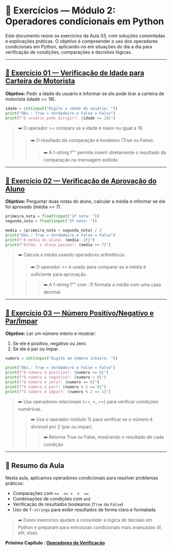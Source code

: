 # 📝 Exercícios — Módulo 2: Operadores condicionais em Python

Este documento reúne os exercícios da Aula 03, com soluções comentadas e explicações práticas. O objetivo é compreender o uso dos operadores condicionais em Python, aplicando-os em situações do dia a dia para verificação de condições, comparações e decisões lógicas.

---

## [🔹 Exercício 01 — Verificação de Idade para Carteira de Motorista](Ex_01.py)

**Objetivo:** Pedir a idade do usuário e informar se ele pode tirar a carteira de motorista (idade >= 18).

```python
idade = int(input("Digite a idade do usuário: "))
print("Obs.: True = Verdadeiro e False = Falso")
print(f"O usuário pode dirigir?: {idade >= 18}")
```

> ➡️ O operador >= compara se a idade é maior ou igual a 18.
> > ➡️ O resultado da comparação é booleano (True ou False).
> > > ➡️ A f-string f"" permite inserir diretamente o resultado da comparação na mensagem exibida.

---

## [🔹 Exercício 02 — Verificação de Aprovação do Aluno](Ex_02.py)

**Objetivo:** Perguntar duas notas do aluno, calcular a média e informar se ele foi aprovado (média >= 7).

```python
primeira_nota = float(input("1ª nota: "))
segunda_nota = float(input("2ª nota: "))

media = (primeira_nota + segunda_nota) / 2
print("Obs.: True = Verdadeiro e False = Falso")
print(f"A média do aluno: {media:.1f}")
print(f"Então, o aluno passou?: {media >= 7}")
```

> ➡️ Calcula a média usando operadores aritméticos.
> > ➡️ O operador >= é usado para comparar se a média é suficiente para aprovação.
> > > ➡️ A f-string f"" com :.1f formata a média com uma casa decimal.

---

## [🔹 Exercício 03 — Número Positivo/Negativo e Par/Ímpar](Ex_03.py)

**Objetivo:** Ler um número inteiro e mostrar:

1. Se ele é positivo, negativo ou zero.
2. Se ele é par ou ímpar.

```python
numero = int(input("Digite um número inteiro: "))

print("Obs.: True = Verdadeiro e False = Falso")
print(f"O número é positivo?: {numero >= 0}")
print(f"O número é negativo?: {numero < 0}")
print(f"O número é zero?: {numero == 0}")
print(f"O número é par?: {numero % 2 == 0}")
print(f"O número é ímpar?: {numero % 2 == 1}")
```

> ➡️ Usa operadores relacionais (>=, <, ==) para verificar condições numéricas.
> > ➡️ Usa o operador módulo % para verificar se o número é divisível por 2 (par ou ímpar).
> > > ➡️ Retorna True ou False, mostrando o resultado de cada condição.

---

## 📌 Resumo da Aula

Nesta aula, aplicamos operadores condicionais para resolver problemas práticos:

- Comparações com ``>=  <= <  >  ==``
- Combinações de condições com ``and``
- Verificação de resultados booleanos (``True`` ou ``False``)
- Uso de ``f-strings`` para exibir resultados de forma clara e formatada

> ➡️ Esses exercícios ajudam a consolidar a lógica de decisão em Python e preparam para estruturas condicionais mais avançadas (if, elif, else).

**Próximo Capítulo : [Operadores de Verificação](../../aula_04/04_operadores_verificacao.md)**
